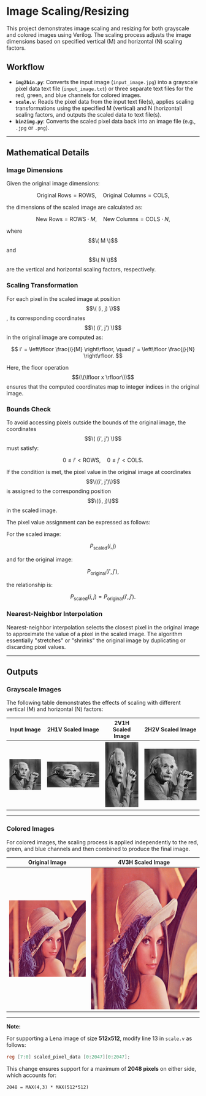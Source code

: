 # Image Scaling/Resizing  

This project demonstrates image scaling and resizing for both grayscale and colored images using Verilog. The scaling process adjusts the image dimensions based on specified vertical (M) and horizontal (N) scaling factors.  

## Workflow  

- **`img2bin.py`**: Converts the input image (`input_image.jpg`) into a grayscale pixel data text file (`input_image.txt`) or three separate text files for the red, green, and blue channels for colored images.  
- **`scale.v`**: Reads the pixel data from the input text file(s), applies scaling transformations using the specified M (vertical) and N (horizontal) scaling factors, and outputs the scaled data to text file(s).  
- **`bin2img.py`**: Converts the scaled pixel data back into an image file (e.g., `.jpg` or `.png`).  

---

## Mathematical Details  

### Image Dimensions  

Given the original image dimensions: 

$$
\text{Original Rows} = \text{ROWS}, \quad \text{Original Columns} = \text{COLS},
$$

the dimensions of the scaled image are calculated as:  

$$
\text{New Rows} = \text{ROWS} \cdot M, \quad \text{New Columns} = \text{COLS} \cdot N,  
$$

where $$\( M \)$$ and $$\( N \)$$ are the vertical and horizontal scaling factors, respectively.

### Scaling Transformation  

For each pixel in the scaled image at position $$\( (i, j) \)$$, its corresponding coordinates $$\( (i', j') \)$$ in the original image are computed as:  

$$
i' = \left\lfloor \frac{i}{M} \right\rfloor, \quad j' = \left\lfloor \frac{j}{N} \right\rfloor. 
$$

Here, the floor operation $$(\(\lfloor x \rfloor\))$$ ensures that the computed coordinates map to integer indices in the original image.

### Bounds Check  

To avoid accessing pixels outside the bounds of the original image, the coordinates $$\( (i', j') \)$$ must satisfy:  

$$
0 \leq i' < \text{ROWS}, \quad 0 \leq j' < \text{COLS}.
$$

If the condition is met, the pixel value in the original image at coordinates $$\((i', j')\)$$ is assigned to the corresponding position $$\((i, j)\)$$ in the scaled image.  

The pixel value assignment can be expressed as follows:  

For the scaled image:

$$
P_\text{scaled}(i, j)
$$

and for the original image:

$$
P_\text{original}(i', j'),
$$

the relationship is:

$$
P_\text{scaled}(i, j) = P_\text{original}(i', j').
$$



### Nearest-Neighbor Interpolation  

Nearest-neighbor interpolation selects the closest pixel in the original image to approximate the value of a pixel in the scaled image. The algorithm essentially "stretches" or "shrinks" the original image by duplicating or discarding pixel values.
  

---

## Outputs  

### Grayscale Images  

The following table demonstrates the effects of scaling with different vertical (M) and horizontal (N) factors:  

| Input Image               | 2H1V Scaled Image          | 2V1H Scaled Image          | 2H2V Scaled Image          |  
|---------------------------|----------------------------|----------------------------|----------------------------|  
| ![Input Image](input_image.jpg) | ![2H1V Scaled](2h1v_scaled.jpg) | ![2V1H Scaled](2v1h_scaled.jpg) | ![2H2V Scaled](2h2v_scaled.jpg) |  

---

### Colored Images  

For colored images, the scaling process is applied independently to the red, green, and blue channels and then combined to produce the final image.  

| Original Image           | 4V3H Scaled Image          |  
|---------------------------|----------------------------|  
| ![Original Image](lena_org.png) | ![4V3H Scaled](lena_scale.jpg) |  

---

**Note:**  

For supporting a Lena image of size **512x512**, modify line 13 in `scale.v` as follows:  

```verilog
reg [7:0] scaled_pixel_data [0:2047][0:2047];
```  

This change ensures support for a maximum of **2048 pixels** on either side, which accounts for:  

```
2048 = MAX(4,3) * MAX(512*512)

